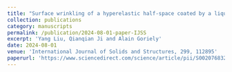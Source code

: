 ```yaml
---
title: "Surface wrinkling of a hyperelastic half-space coated by a liquid crystal elastomer film"
collection: publications
category: manuscripts
permalink: /publication/2024-08-01-paper-IJSS
excerpt: 'Yang Liu, Qianqian Ji and Alain Goriely'
date: 2024-08-01
venue: 'International Journal of Solids and Structures, 299, 112895'
paperurl: 'https://www.sciencedirect.com/science/article/pii/S0020768324002543'
---
```

